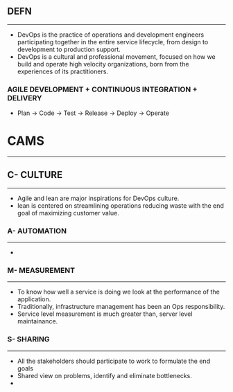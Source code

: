 ## DEFN
--------
- DevOps is the practice of operations and development engineers participating together in the entire service lifecycle, from design to development to production support.
- DevOps is a cultural and professional movement, focused on how we build and operate high velocity organizations, born from the experiences of its practitioners.

### AGILE DEVELOPMENT + CONTINUOUS INTEGRATION + DELIVERY 

- Plan -> Code -> Test -> Release -> Deploy -> Operate

# CAMS
------
## C- CULTURE
-------------
- Agile and lean are major inspirations for DevOps culture.
- lean is centered on streamlining operations reducing waste with the end goal of maximizing customer value.

### A- AUTOMATION
-----------------
- 

### M- MEASUREMENT
------------------
- To know how well a service is doing we look at the performance of the application.
- Traditionally, infrastructure management has been an Ops responsibility.
- Service level measurement is much greater than, server level maintainance.

### S- SHARING
--------------
- All the stakeholders should participate to  work to formulate the end goals
- Shared view on problems, identify and eliminate bottlenecks.
- 
